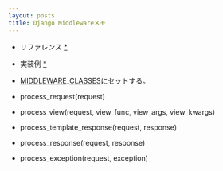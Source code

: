 ```yaml
---
layout: posts
title: Django Middlewareメモ
---
```

* リファレンス [*](https://docs.djangoproject.com/en/stable/topics/http/middleware/)
  
* 実装例  [*](https://docs.djangoproject.com/en/stable/ref/middleware/)   
  
* [MIDDLEWARE_CLASSES](https://docs.djangoproject.com/en/stable/ref/settings/#std:setting-MIDDLEWARE_CLASSES)にセットする。
  
* process_request(request)   
* process_view(request, view_func, view_args, view_kwargs)   
* process_template_response(request, response)    
* process_response(request, response)    
* process_exception(request, exception)     
